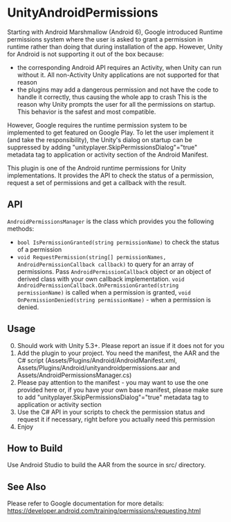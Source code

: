 # UnityAndroidPermissions
Starting with Android Marshmallow (Android 6), Google introduced Runtime permissions system where the user is asked to grant a permission in runtime rather than doing that during installation of the app.
However, Unity for Android is not supporting it out of the box because:
-	the corresponding Android API requires an Activity, when Unity can run without it. All non-Activity Unity applications are not supported for that reason
-	the plugins may add a dangerous permission and not have the code to handle it correctly, thus causing the whole app to crash
This is the reason why Unity prompts the user for all the permissions on startup. This behavior is the safest and most compatible.

However, Google requires the runtime permission system to be implemented to get featured on Google Play. To let the user implement it (and take the responsibility), the Unity's dialog on startup can be suppressed by adding "unityplayer.SkipPermissionsDialog"="true" metadata tag to application or activity section of the Android Manifest.

This plugin is one of the Android runtime permissions for Unity implementations. It provides the API to check the status of a permission, request a set of permissions and get a callback with the result.

## API

`AndroidPermissionsManager` is the class which provides you the following methods:
-	`bool IsPermissionGranted(string permissionName)` to check the status of a permission
-	`void RequestPermission(string[] permissionNames, AndroidPermissionCallback callback)` to query for an array of permissions. Pass `AndroidPermissionCallback` object or an object of derived class with your own callback implementation. `void AndroidPermissionCallback.OnPermissionGranted(string permissionName)` is called when a permission is granted, `void OnPermissionDenied(string permissionName)` - when a permission is denied.

## Usage
0.	Should work with Unity 5.3+. Please report an issue if it does not for you
1.	Add the plugin to your project. You need the manifest, the AAR and the C# script (Assets/Plugins/Android/AndroidManifest.xml, Assets/Plugins/Android/unityandroidpermissions.aar and Assets/AndroidPermissionsManager.cs)
2.	Please pay attention to the manifest - you may want to use the one provided here or, if you have your own base manifest, please make sure to add "unityplayer.SkipPermissionsDialog"="true" metadata tag to application or activity section
3.	Use the C# API in your scripts to check the permission status and request it if necessary, right before you actually need this permission
4.	Enjoy

## How to Build
Use Android Studio to build the AAR from the source in src/ directory.

## See Also
Please refer to Google documentation for more details: https://developer.android.com/training/permissions/requesting.html
